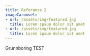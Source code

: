 ```yaml
---
title: Referanse 2
imageCarousel:
- url: /assets/img/featured.jpg
  title: Lorem ipsum dolor sit amet
- url: /assets/img/featured.jpg
  title: Lorem ipsum dolor sit amet
---
```


Grunnboring TEST

